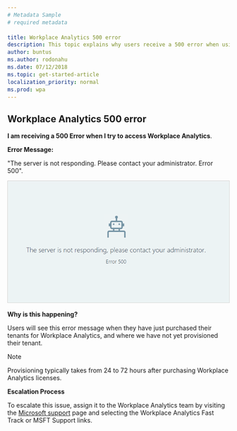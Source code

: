 ```yaml
---
# Metadata Sample
# required metadata

title: Workplace Analytics 500 error
description: This topic explains why users receive a 500 error when using Workplace Analytics. 
author: buntus
ms.author: rodonahu
ms.date: 07/12/2018
ms.topic: get-started-article
localization_priority: normal 
ms.prod: wpa
---
```


## Workplace Analytics 500 error

**I am receiving a 500 Error when I try to access Workplace Analytics**.

**Error Message:** 

"The server is not responding. Please contact your administrator. Error 500".

 ![Workplace Analytics 500 error](../Images/Wpa-tool-500-error.png)

**Why is this happening?** 

Users will see this error message when they have just purchased their tenants for Workplace Analytics, and where we have not yet provisioned their tenant. 

> [!Note] 
> Provisioning typically takes from 24 to 72 hours after purchasing Workplace Analytics licenses.

**Escalation Process** 

To escalate this issue, assign it to the Workplace Analytics team by visiting the [Microsoft support](https://docs.microsoft.com/workplace-analytics/overview/getting-support) page and selecting the Workplace Analytics Fast Track or MSFT Support links.

